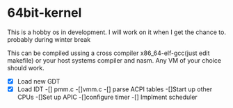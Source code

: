 # **64bit-kernel**
This is a hobby os in development. I will work on it when I get the chance to.  probably during winter break

This can be compiled ussing a cross compiler x86_64-elf-gcc(just edit makefile) or your host systems compiler and nasm. Any VM of your choice should work. 

-[x] Load new GDT
-[x] Load IDT 
-[] pmm.c
-[]vmm.c
-[] parse ACPI tables 
-[]Start up other CPUs
-[]Set up APIC
-[]configure timer
-[] Implment scheduler 
